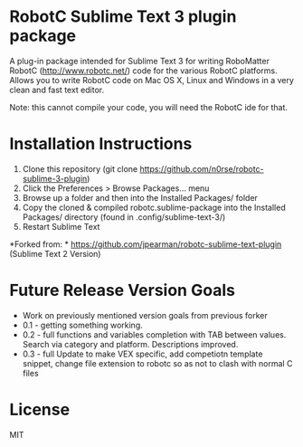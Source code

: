 # RobotC Sublime Text 3 plugin package

A plug-in package intended for Sublime Text 3 for writing RoboMatter RobotC (http://www.robotc.net/) code for the various RobotC platforms. Allows you to write RobotC code on Mac OS X, Linux and Windows in a very clean and fast text editor. 

Note: this cannot compile your code, you will need the RobotC ide for that.

# Installation Instructions
1. Clone this repository (git clone https://github.com/n0rse/robotc-sublime-3-plugin)
2. Click the Preferences > Browse Packages… menu
3. Browse up a folder and then into the Installed Packages/ folder
4. Copy the cloned & compiled robotc.sublime-package into the Installed Packages/ directory (found in .config/sublime-text-3/)
5. Restart Sublime Text

*Forked from: * https://github.com/jpearman/robotc-sublime-text-plugin (Sublime Text 2 Version)

# Future Release Version Goals
- Work on previously mentioned version goals from previous forker
- 0.1 - getting something working.
- 0.2 - full functions and variables completion with TAB between values. Search via category and platform. Descriptions improved.
- 0.3 - full Update to make VEX specific, add competiotn template snippet, change file extension to robotc so as not to clash with normal C files 

# License
MIT